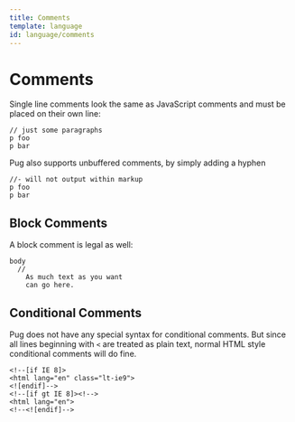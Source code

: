 ```yaml
---
title: Comments
template: language
id: language/comments
---
```


# Comments

Single line comments look the same as JavaScript comments and must be placed on their own line:

```pug-preview
// just some paragraphs
p foo
p bar
```

Pug also supports unbuffered comments, by simply adding a hyphen

```pug-preview
//- will not output within markup
p foo
p bar
```

## Block Comments

A block comment is legal as well:

```pug-preview
body
  //
    As much text as you want
    can go here.
```

## Conditional Comments

Pug does not have any special syntax for conditional comments. But since all lines beginning with `<` are treated as plain text, normal HTML style conditional comments will do fine.

```pug-preview
<!--[if IE 8]>
<html lang="en" class="lt-ie9">
<![endif]-->
<!--[if gt IE 8]><!-->
<html lang="en">
<!--<![endif]-->
```
